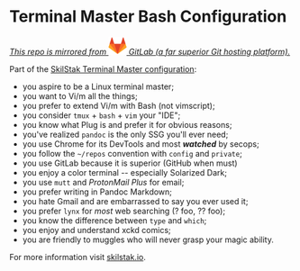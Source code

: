 # Terminal Master Bash Configuration

*[This repo is mirrored from ![Fox](gitlab.png) GitLab (a far superior Git hosting platform).](https://gitlab.com/skilstak/config/bash)*

Part of the [SkilStak Terminal Master configuration](https://gitlab.com/skilstak/config):

* you aspire to be a Linux terminal master;
* you want to Vi/m all the things;
* you prefer to extend Vi/m with Bash (not vimscript);
* you consider `tmux` + `bash` + `vim` your "IDE";
* you know what Plug is and prefer it for obvious reasons;
* you've realized `pandoc` is the only SSG you'll ever need;
* you use Chrome for its DevTools and most ***watched*** by secops;
* you follow the `~/repos` convention with `config` and `private`;
* you use GitLab because it is superior (GitHub when must)
* you enjoy a color terminal -- especially Solarized Dark;
* you use `mutt` and *ProtonMail Plus* for email;
* you prefer writing in Pandoc Markdown;
* you hate Gmail and are embarrassed to say you ever used it;
* you prefer `lynx` for *most* web searching (? foo, ?? foo);
* you know the difference between `type` and `which`;
* you enjoy and understand xckd comics;
* you are friendly to muggles who will never grasp your magic ability.

For more information visit [skilstak.io](https://skilstak.io/terminals).

